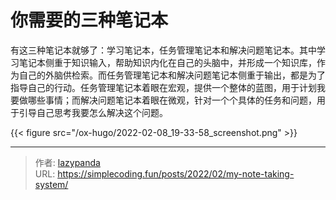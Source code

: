 # 你需要的三种笔记本


有这三种笔记本就够了：学习笔记本，任务管理笔记本和解决问题笔记本。其中学习笔记本侧重于知识输入，帮助知识内化在自己的头脑中，并形成一个知识库，作为自己的外脑供检索。而任务管理笔记本和解决问题笔记本侧重于输出，都是为了指导自己的行动。任务管理笔记本着眼在宏观，提供一个整体的蓝图，用于计划我要做哪些事情；而解决问题笔记本着眼在微观，针对一个个具体的任务和问题，用于引导自己思考我要怎么解决这个问题。

{{< figure src="/ox-hugo/2022-02-08_19-33-58_screenshot.png" >}}


---

> 作者: [lazypanda](https://github.com/wanghuibin0)  
> URL: https://simplecoding.fun/posts/2022/02/my-note-taking-system/  

